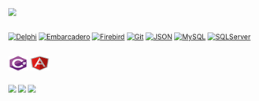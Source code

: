 <div>
  <a href="https://github.com/LucasFFavero">
  <img height="180em" src="https://github-readme-stats.vercel.app/api?username=lucasffavero&show_icons=true&theme=dark&include_all_commits=true&count_private=true"/>  
</div>
  
<br />  
  
[![Delphi](https://img.shields.io/badge/-Delphi-red?style=flat&logo=delphi&link=https://github.com/LucasFFavero)](https://github.com/LucasFFavero)
[![Embarcadero](https://img.shields.io/badge/-Embarcadero-ED1F35?style=flat&logo=embarcadero&link=https://github.com/LucasFFavero)](https://github.com/LucasFFavero)
[![Firebird](https://img.shields.io/badge/-Firebird-336791?style=flat&logo=Firebird&link=https://github.com/LucasFFavero)](https://github.com/LucasFFavero)
[![Git](https://img.shields.io/badge/-Git-black?style=flat&logo=git&link=https://github.com/LucasFFavero)](https://github.com/LucasFFavero) 
[![JSON](https://img.shields.io/badge/-json-02569B?style=flat&logo=json&link=https://github.com/LucasFFavero)](https://github.com/LucasFFavero)
[![MySQL](https://img.shields.io/badge/-MySQL-black?style=flat&logo=mysql&link=https://github.com/LucasFFavero)](https://github.com/LucasFFavero)
[![SQLServer](https://img.shields.io/badge/-MicrosoftSQLServer-CC2927?style=flat&logo=microsoftsqlserver&link=https://github.com/LucasFFavero)](https://github.com/LucasFFavero)

<br />
  
<div>      
  <img align="center" alt="Rafa-Csharp" height="30" width="40" src="https://raw.githubusercontent.com/devicons/devicon/master/icons/csharp/csharp-original.svg">  
  <img align="center" alt="Lucas-Angular" height="30" width="40" src="https://raw.githubusercontent.com/devicons/devicon/master/icons/angularjs/angularjs-original.svg">
</div>
  
 ##
  
<div> 
  <a href="https://instagram.com/lucasferfavero" target="_blank"><img src="https://img.shields.io/badge/-Instagram-%23E4405F?style=for-the-badge&logo=instagram&logoColor=white" target="_blank"></a> 	
  <a href = "mailto:lucasffavero@gmail.com"><img src="https://img.shields.io/badge/-Gmail-%23333?style=for-the-badge&logo=gmail&logoColor=white" target="_blank"></a>
  <a href="https://www.linkedin.com/in/faverolucas/" target="_blank"><img src="https://img.shields.io/badge/-LinkedIn-%230077B5?style=for-the-badge&logo=linkedin&logoColor=white" target="_blank"></a>   
</div>
  
